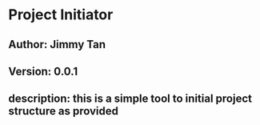 # Project Initiator
## Author: Jimmy Tan
## Version: 0.0.1
## description: this is a simple tool to initial project structure as provided

